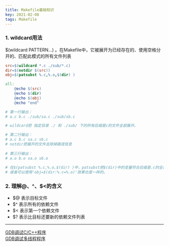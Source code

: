```yaml
---
title: Makefile基础知识
key: 2021-02-08
tags: Makefile
---
```


### 1. wildcard用法
$(wildcard PATTERN...) 。在Makefile中，它被展开为已经存在的、使用空格分开的、匹配此模式的所有文件列表
```makefile
src=$(wildcard *.c ./sub/*.c)
dir=$(notdir $(src))
obj=$(patsubst %.c,%.o,$(dir) )

all:
    @echo $(src)
    @echo $(dir)
    @echo $(obj)
    @echo "end"

# 第一行输出：
# a.c b.c ./sub/sa.c ./sub/sb.c

# wildcard把 指定目录 ./ 和 ./sub/ 下的所有后缀是c的文件全部展开。

# 第二行输出：
# a.c b.c sa.c sb.c
# notdir把展开的文件去除掉路径信息
 
# 第三行输出：
# a.o b.o sa.o sb.o
 
# 在$(patsubst %.c,%.o,$(dir) )中，patsubst把$(dir)中的变量符合后缀是.c的全部替换成.o，
# 或者可以使用'obj=$(dir:%.c=%.o)'效果也是一样的。
```
### 2. 理解$@、$^、$<的含义
- $@ 表示目标文件
- $^ 表示所有的依赖文件
- $< 表示第一个依赖文件
- $? 表示比目标还要新的依赖文件列表
 
 
----

[GDB调试C/C++程序](http://c.biancheng.net/view/8153.html)  
[GDB调试多线程程序](http://c.biancheng.net/view/8261.html)   


